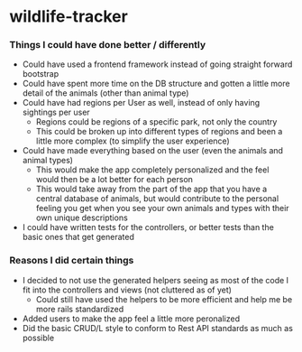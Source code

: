 # wildlife-tracker

### Things I could have done better / differently

- Could have used a frontend framework instead of going straight forward bootstrap
- Could have spent more time on the DB structure and gotten a little more detail of the animals (other than animal type)
- Could have had regions per User as well, instead of only having sightings per user
  - Regions could be regions of a specific park, not only the country
  - This could be broken up into different types of regions and been a little more complex (to simplify the user experience)
- Could have made everything based on the user (even the animals and animal types)
  - This would make the app completely personalized and the feel would then be a lot better for each person
  - This would take away from the part of the app that you have a central database of animals, but would contribute to the personal feeling you get when you see your own animals and types with their own unique descriptions
- I could have written tests for the controllers, or better tests than the basic ones that get generated

### Reasons I did certain things

- I decided to not use the generated helpers seeing as most of the code I fit into the controllers and views (not cluttered as of yet)
  - Could still have used the helpers to be more efficient and help me be more rails standardized
- Added users to make the app feel a little more peronalized
- Did the basic CRUD/L style to conform to Rest API standards as much as possible